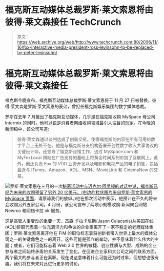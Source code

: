 # 福克斯互动媒体总裁罗斯·莱文索恩将由彼得·莱文森接任 TechCrunch

> 原文：<https://web.archive.org/web/http://www.techcrunch.com:80/2006/11/16/fox-interactive-media-president-ross-levinsohn-to-be-replaced-by-peter-levinsohn/>

# 福克斯互动媒体总裁罗斯·莱文索恩将由彼得·莱文森接任

福克斯今晚宣布，福克斯互动媒体总裁罗斯·莱文索恩将于 11 月 27 日被替换。彼得·莱文森是罗斯·莱文索恩的表弟，曾担任福克斯娱乐集团的数字媒体总裁。

罗斯在去年 7 月推出了福克斯互动媒体，几乎是在福克斯收购 MySpace 母公司 Intermix 的同时。他可以说是消费者网络收购领域最引人注目的玩家。在今晚的新闻稿中，该公司写道:

> 彼得·莱文森通过谈判达成了创新交易，使得福克斯的内容在所有可用的数字平台上无处不在。他是与福克斯分支机构签署开创性数字收入共享协议的关键设计师，还领导了福克斯点播工作，通过 MySpace.com 和 MyFoxLocal 网站在广告支持的基础上将黄金时间系列带到了互联网上。此外，他还负责 Fox 的 VOD 业务开发以及电影和电视产品的电子销售，包括最近与 iTunes、Amazon、AOL、MSN、MovieLink 和 CinemaNow 的交易。

![](img/59e7cedee5b198bf51d82811315265f8.png)罗斯·莱文索恩在三月的一次[秘密活动中与迈克尔·阿灵顿的对话中说，福克斯已经为未来的收购预留了另外 20 亿美元。(右边的粒状图片来自](https://web.archive.org/web/20221203080122/http://www.beta.techcrunch.com/2006/03/02/fox-interactive-announces-acquistion/)[罗斯·莱文索恩的 MySpace 页面](https://web.archive.org/web/20221203080122/http://www.myspace.com/rosslevinsohn)，请原谅我们的放纵。)他在那次活动中表示，他预计在不久的将来会收购另外五家公司。4 月份，该公司宣布了两项小规模收购:新闻聚合网站 Newroo 和网络卡拉 ok 服务。

这是高管人事变动的重要一天。杰森·卡拉卡尼斯(Jason Calacanis)从美国在线(AOL)辞职代表着一位充满活力和争议的企业家离开了一家不稳定的老牌媒体集团；罗斯·莱文索恩离开他在 FIM 的职位标志着将创新者带入世界上最大的媒体公司之一的关键角色之一的离开。这些可能是孤立的举动，并不意味着什么伟大的主题；或者，它们可能标志着 Web 2.0 世界的敏捷、创业性质与大型、成熟的企业参与者之间始终矛盾的关系发生了变化。在促进企业家和大公司之间的联系方面，两个最大的参与者正在离职。现在说这意味着什么可能还为时过早，但想想也很有趣。我们将在未来对此进行更多的讨论。